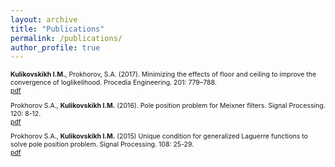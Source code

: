 ```yaml
---
layout: archive
title: "Publications"
permalink: /publications/
author_profile: true
---
```

<span style = "font-size: 0.75em">

**Kulikovskikh I.M.**, Prokhorov, S.A. (2017). Minimizing the effects of floor and ceiling to improve the convergence of loglikelihood. Procedia Engineering. 201: 779–788.<br/>
[pdf](http://ilonakulikovskikh.github.io/files/prokhorov2017.pdf)

Prokhorov S.A., **Kulikovskikh I.M.** (2016). Pole position problem for Meixner filters. Signal Processing. 120: 8-12.<br/>
[pdf](http://ilonakulikovskikh.github.io/files/prokhorov2016.pdf)

Prokhorov S.A., **Kulikovskikh I.M.** (2015) Unique condition for generalized  Laguerre functions to solve pole position problem. Signal Processing. 108: 25-29. <br/>
[pdf](http://ilonakulikovskikh.github.io/files/prokhorov2015.pdf)



</span>
